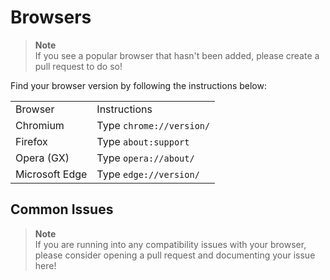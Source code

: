 # Browsers

> **Note** <br>
> If you see a popular browser that hasn't been added, please create a pull request to do so!

Find your browser version by following the instructions below:

<table>
<tr>
 <td> Browser
 <td> Instructions
<tr>
 <td> Chromium
 <td> Type <code>chrome://version/</code>
<tr>
 <td> Firefox
 <td> Type <code>about:support</code>
<tr>
 <td> Opera (GX)
 <td> Type <code>opera://about/</code>
<tr>
 <td> Microsoft Edge
 <td> Type <code>edge://version/</code>
</table>

## Common Issues

> **Note** <br>
> If you are running into any compatibility issues with your browser, please consider opening 
> a pull request and documenting your issue here!